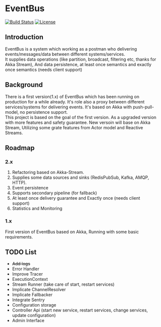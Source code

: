 # EventBus

[![Build Status](https://travis-ci.org/thenetcircle/event-bus.svg?branch=master)](https://travis-ci.org/thenetcircle/event-dispatcher)
[![License](https://img.shields.io/github/license/thenetcircle/event-bus.svg)](LICENSE)

## Introduction

EventBus is a system which working as a postman who delivering events/messages/data between different systems/services.   
It supplies data operations (like partition, broadcast, filtering etc, thanks for Akka Stream), And data persistence, at least once semantics and exactly once semantics (needs client support)

## Background

 There is a first version(1.x) of EventBus which has been running on production for a while already. 
 It's role also a proxy between different services/systems for delivering events. 
 It's based on Akka with push-pull-model, no persistence support.  
 This project is based on the goal of the first version. As a upgraded version with more features and safety guarantee. 
 New versoin will base on Akka Stream, Utilizing some grate features from Actor model and Reactive Streams.
 
## Roadmap

### 2.x

1. Refactoring based on Akka-Stream.
2. Supplies some data sources and sinks (RedisPubSub, Kafka, AMQP, HTTP).
3. Event persistence
4. Supports secondary pipeline (for fallback)
5. At least once delivery guarantee and Exactly once (needs client support)
6. Statistics and Monitoring

### 1.x

First version of EventBus based on Akka, Running with some basic requirements.

## TODO List
- ~~Add logs~~
- Error Handler
- Improve Tracer
- ExecutionContext
- Stream Runner (take care of start, restart services)
- Implicate ChannelResolver
- Implicate Fallbacker
- Integrate Sentry
- Configuration storage
- Controller Api (start new service, restart services, change services, update configuration)
- Admin Interface